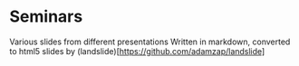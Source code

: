 Seminars
========
Various slides from different presentations
Written in markdown, converted to html5 slides by (landslide)[https://github.com/adamzap/landslide]
